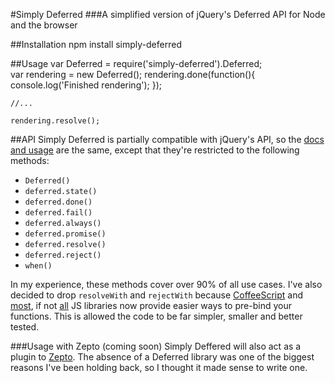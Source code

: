#Simply Deferred
###A simplified version of jQuery's Deferred API for Node and the browser

##Installation
    npm install simply-deferred

##Usage
    var Deferred = require('simply-deferred').Deferred;    
    var rendering = new Deferred();
    rendering.done(function(){
        console.log('Finished rendering');
    });
    
    //...
    
    rendering.resolve();
    
##API
Simply Deferred is partially compatible with jQuery's API, so the [docs and usage](http://api.jquery.com/category/deferred-object/) are the same, except that they're restricted to the following methods:

* `Deferred()`
* `deferred.state()`
* `deferred.done()`
* `deferred.fail()`
* `deferred.always()`
* `deferred.promise()`
* `deferred.resolve()`
* `deferred.reject()`
* `when()`

In my experience, these methods cover over 90% of all use cases. I've also decided to drop `resolveWith` and `rejectWith` because [CoffeeScript](http://coffeescript.org/#fat_arrow) and [most](http://api.jquery.com/jQuery.proxy/), if not [all](http://documentcloud.github.com/underscore/#bind) JS libraries now provide easier ways to pre-bind your functions. This is allowed the code to be far simpler, smaller and better tested. 

###Usage with Zepto (coming soon)
Simply Deffered will also act as a plugin to [Zepto](http://zeptojs.com/). The absence of a Deferred library was one of the biggest reasons I've been holding back, so I thought it made sense to write one.  
